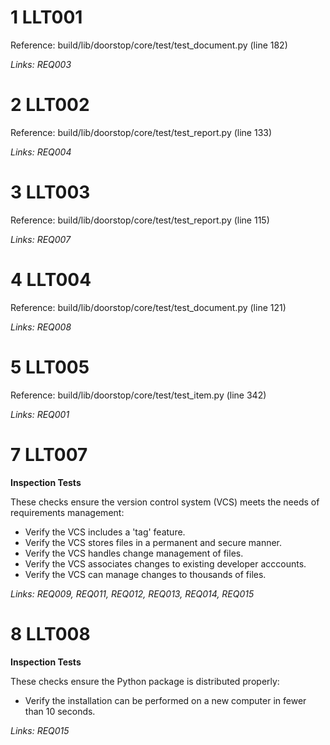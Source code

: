 # 1 LLT001

Reference: build/lib/doorstop/core/test/test_document.py (line 182)

*Links: REQ003*

# 2 LLT002

Reference: build/lib/doorstop/core/test/test_report.py (line 133)

*Links: REQ004*

# 3 LLT003

Reference: build/lib/doorstop/core/test/test_report.py (line 115)

*Links: REQ007*

# 4 LLT004

Reference: build/lib/doorstop/core/test/test_document.py (line 121)

*Links: REQ008*

# 5 LLT005

Reference: build/lib/doorstop/core/test/test_item.py (line 342)

*Links: REQ001*

# 7 LLT007

**Inspection Tests**

These checks ensure the version control system (VCS) meets the needs of requirements management:

- Verify the VCS includes a 'tag' feature.
- Verify the VCS stores files in a permanent and secure manner.
- Verify the VCS handles change management of files.
- Verify the VCS associates changes to existing developer acccounts.
- Verify the VCS can manage changes to thousands of files.

*Links: REQ009, REQ011, REQ012, REQ013, REQ014, REQ015*

# 8 LLT008

**Inspection Tests**

These checks ensure the Python package is distributed properly:

- Verify the installation can be performed on a new computer in fewer than 10 seconds.

*Links: REQ015*

